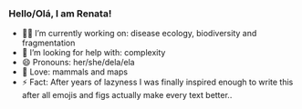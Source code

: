 ### Hello/Olá, I am Renata!

* 👩‍💻 I’m currently working on: disease ecology, biodiversity and fragmentation
* 🤯 I’m looking for help with: complexity
* 😄 Pronouns: her/she/dela/ela
* 💓 Love: mammals and maps
* ⚡ Fact: After years of lazyness I was finally inspired enough to write this after all emojis and figs actually make every text better..
